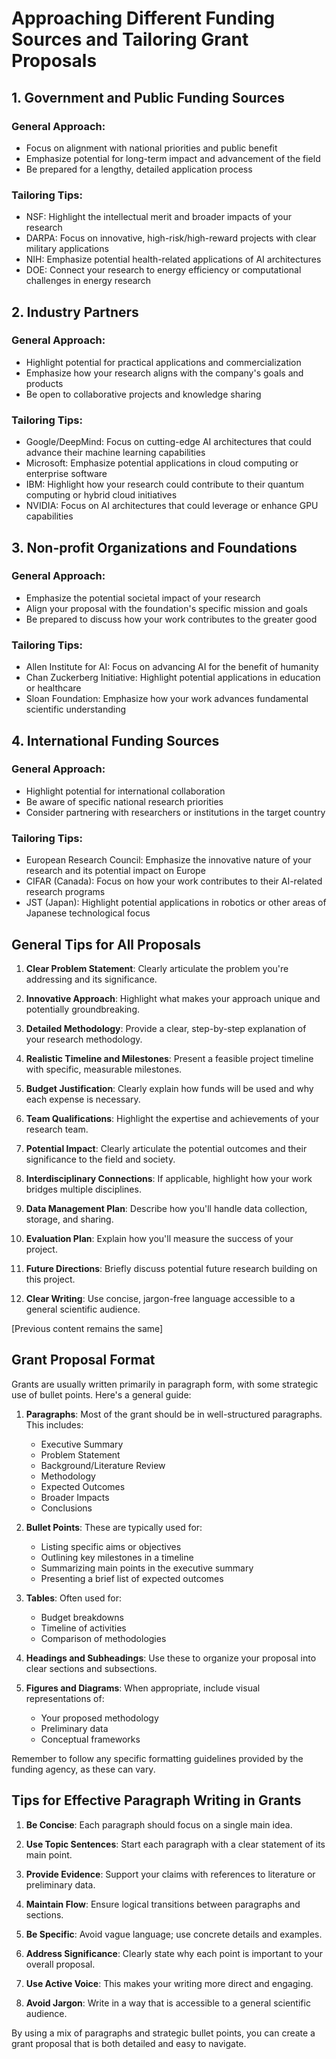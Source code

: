 # Approaching Different Funding Sources and Tailoring Grant Proposals

## 1. Government and Public Funding Sources

### General Approach:
- Focus on alignment with national priorities and public benefit
- Emphasize potential for long-term impact and advancement of the field
- Be prepared for a lengthy, detailed application process

### Tailoring Tips:
- NSF: Highlight the intellectual merit and broader impacts of your research
- DARPA: Focus on innovative, high-risk/high-reward projects with clear military applications
- NIH: Emphasize potential health-related applications of AI architectures
- DOE: Connect your research to energy efficiency or computational challenges in energy research

## 2. Industry Partners

### General Approach:
- Highlight potential for practical applications and commercialization
- Emphasize how your research aligns with the company's goals and products
- Be open to collaborative projects and knowledge sharing

### Tailoring Tips:
- Google/DeepMind: Focus on cutting-edge AI architectures that could advance their machine learning capabilities
- Microsoft: Emphasize potential applications in cloud computing or enterprise software
- IBM: Highlight how your research could contribute to their quantum computing or hybrid cloud initiatives
- NVIDIA: Focus on AI architectures that could leverage or enhance GPU capabilities

## 3. Non-profit Organizations and Foundations

### General Approach:
- Emphasize the potential societal impact of your research
- Align your proposal with the foundation's specific mission and goals
- Be prepared to discuss how your work contributes to the greater good

### Tailoring Tips:
- Allen Institute for AI: Focus on advancing AI for the benefit of humanity
- Chan Zuckerberg Initiative: Highlight potential applications in education or healthcare
- Sloan Foundation: Emphasize how your work advances fundamental scientific understanding

## 4. International Funding Sources

### General Approach:
- Highlight potential for international collaboration
- Be aware of specific national research priorities
- Consider partnering with researchers or institutions in the target country

### Tailoring Tips:
- European Research Council: Emphasize the innovative nature of your research and its potential impact on Europe
- CIFAR (Canada): Focus on how your work contributes to their AI-related research programs
- JST (Japan): Highlight potential applications in robotics or other areas of Japanese technological focus

## General Tips for All Proposals

1. **Clear Problem Statement**: Clearly articulate the problem you're addressing and its significance.

2. **Innovative Approach**: Highlight what makes your approach unique and potentially groundbreaking.

3. **Detailed Methodology**: Provide a clear, step-by-step explanation of your research methodology.

4. **Realistic Timeline and Milestones**: Present a feasible project timeline with specific, measurable milestones.

5. **Budget Justification**: Clearly explain how funds will be used and why each expense is necessary.

6. **Team Qualifications**: Highlight the expertise and achievements of your research team.

7. **Potential Impact**: Clearly articulate the potential outcomes and their significance to the field and society.

8. **Interdisciplinary Connections**: If applicable, highlight how your work bridges multiple disciplines.

9. **Data Management Plan**: Describe how you'll handle data collection, storage, and sharing.

10. **Evaluation Plan**: Explain how you'll measure the success of your project.

11. **Future Directions**: Briefly discuss potential future research building on this project.

12. **Clear Writing**: Use concise, jargon-free language accessible to a general scientific audience.

[Previous content remains the same]

## Grant Proposal Format

Grants are usually written primarily in paragraph form, with some strategic use of bullet points. Here's a general guide:

1. **Paragraphs**: Most of the grant should be in well-structured paragraphs. This includes:
   - Executive Summary
   - Problem Statement
   - Background/Literature Review
   - Methodology
   - Expected Outcomes
   - Broader Impacts
   - Conclusions

2. **Bullet Points**: These are typically used for:
   - Listing specific aims or objectives
   - Outlining key milestones in a timeline
   - Summarizing main points in the executive summary
   - Presenting a brief list of expected outcomes

3. **Tables**: Often used for:
   - Budget breakdowns
   - Timeline of activities
   - Comparison of methodologies

4. **Headings and Subheadings**: Use these to organize your proposal into clear sections and subsections.

5. **Figures and Diagrams**: When appropriate, include visual representations of:
   - Your proposed methodology
   - Preliminary data
   - Conceptual frameworks

Remember to follow any specific formatting guidelines provided by the funding agency, as these can vary.

## Tips for Effective Paragraph Writing in Grants

1. **Be Concise**: Each paragraph should focus on a single main idea.

2. **Use Topic Sentences**: Start each paragraph with a clear statement of its main point.

3. **Provide Evidence**: Support your claims with references to literature or preliminary data.

4. **Maintain Flow**: Ensure logical transitions between paragraphs and sections.

5. **Be Specific**: Avoid vague language; use concrete details and examples.

6. **Address Significance**: Clearly state why each point is important to your overall proposal.

7. **Use Active Voice**: This makes your writing more direct and engaging.

8. **Avoid Jargon**: Write in a way that is accessible to a general scientific audience.

By using a mix of paragraphs and strategic bullet points, you can create a grant proposal that is both detailed and easy to navigate.